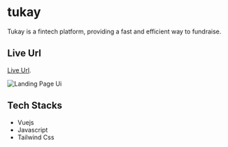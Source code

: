 # tukay

Tukay is a fintech platform, providing a fast and efficient way to fundraise.

## Live Url

 [Live Url](https://tukay-app-kohl.vercel.app).


![Landing Page Ui](/tukay/public/tukay_ui.png)

## Tech Stacks
- Vuejs
- Javascript
- Tailwind Css
